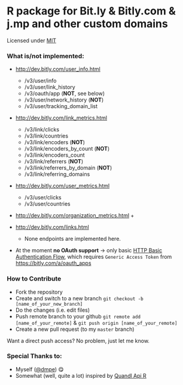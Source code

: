 R package for Bit.ly & Bitly.com & j.mp and other custom domains
============
Licensed under [MIT](http://en.wikipedia.org/wiki/MIT_License)

### What is/not implemented:

- <http://dev.bitly.com/user_info.html>
    + /v3/user/info
    + /v3/user/link_history
    + /v3/oauth/app (**NOT**, see below)
    + /v3/user/network_history (**NOT**)
    + /v3/user/tracking_domain_list
    
- <http://dev.bitly.com/link_metrics.html>
    + /v3/link/clicks
    + /v3/link/countries
    + /v3/link/encoders (**NOT**)
    + /v3/link/encoders_by_count (**NOT**)
    + /v3/link/encoders_count
    + /v3/link/referrers (**NOT**)
    + /v3/link/referrers_by_domain (**NOT**)
    + /v3/link/referring_domains
    
- <http://dev.bitly.com/user_metrics.html>
    + /v3/user/clicks
    + /v3/user/countries
    
- <http://dev.bitly.com/organization_metrics.html>
    +
    
- <http://dev.bitly.com/links.html>
    + None endpoints are implemented here. 
    
- At the moment **no OAuth support** -> only basic [HTTP Basic Authentication Flow](http://dev.bitly.com/authentication.html#basicauth), which requires `Generic Access Token` from <https://bitly.com/a/oauth_apps>


### How to Contribute

- Fork the repository
- Create and switch to a new branch `git checkout -b [name_of_your_new_branch]`
- Do the changes (i.e. edit files)
- Push remote branch to your github `git remote add [name_of_your_remote]` & `git push origin [name_of_your_remote]`
- Create a new pull request (to my `master` branch)

Want a direct push access? No problem, just let me know.

### Special Thanks to:

- Myself ([@dmpe](https://www.github.com/dmpe)) :yum:
- Somewhat (well, quite a lot) inspired by [Quandl Api R](https://github.com/quandl/R-package/)









